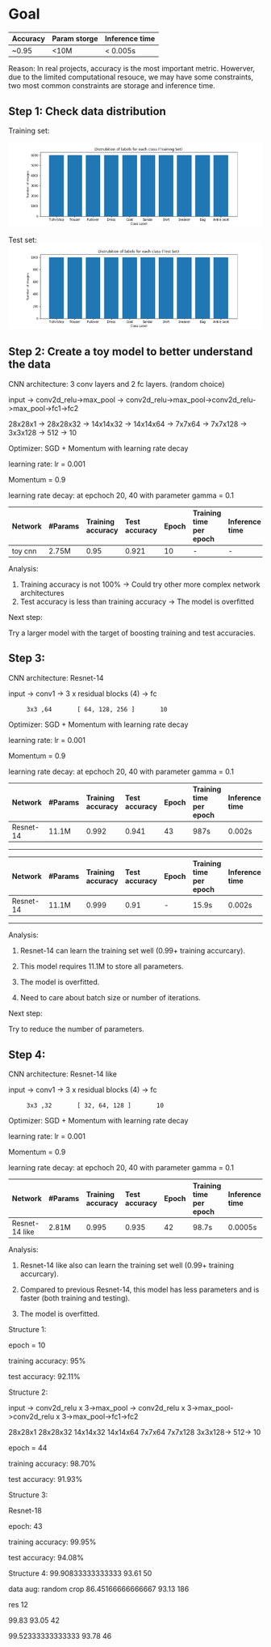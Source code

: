 # Goal


| Accuracy            | Param storge | Inference time |
| :---                | :---         |  :--           |
| ~0.95               |  <10M        |   < 0.005s     |

Reason: In real projects, accuracy is the most important metric. Howerver, due to the limited computational resouce, 
we may have some constraints, two most common constraints are storage and inference time.

## Step 1: Check data distribution

Training set:

![alt text](https://github.com/QtSignalProcessing/fashion_mnist/blob/master/resource/train_dist.png)

Test set:
![alt text](https://github.com/QtSignalProcessing/fashion_mnist/blob/master/resource/test_dist.png)


## Step 2: Create a toy model to  better understand the data

CNN architecture: 3 conv layers and 2 fc layers. (random choice)

input ->  conv2d_relu->max_pool -> conv2d_relu->max_pool->conv2d_relu->max_pool->fc1->fc2

28x28x1  ->    28x28x32    ->        14x14x32    ->        14x14x64    ->      7x7x64    ->       7x7x128    ->       3x3x128   ->    512   ->        10


Optimizer: SGD + Momentum with learning rate decay

learning rate: lr = 0.001  

Momentum = 0.9

learning rate decay: at epchoch 20, 40 with parameter gamma = 0.1


| Network             | #Params    | Training accuracy | Test accuracy | Epoch | Training time per epoch | Inference time | Batch size|
| :---                | :---       | :---              | :---          | :---  | :---                    |   :--           | :--
| toy cnn           | 2.75M      | 0.95             | 0.921         | 10    |    -                    | -              | 4            |


Analysis:

1. Training accuracy is not 100% -> Could try other more complex network architectures
2. Test accuracy is less than training accuracy -> The model is overfitted

Next step:

Try a larger model with the target of boosting training and test accuracies.


## Step 3:

CNN architecture: Resnet-14

input -> conv1 -> 3 x residual blocks (4) -> fc

         3x3 ,64       [ 64, 128, 256 ]       10


Optimizer: SGD + Momentum with learning rate decay

learning rate: lr = 0.001  

Momentum = 0.9

learning rate decay: at epchoch 20, 40 with parameter gamma = 0.1

| Network             | #Params    | Training accuracy | Test accuracy | Epoch | Training time per epoch | Inference time | **Batch size**|
| :---                | :---       | :---              | :---          | :---  | :---                    |   :--           | :--
| Resnet-14           | 11.1M      | 0.992             | 0.941         | 43    |    987s                 |  0.002s             | 4            |


---
| Network             | #Params    | Training accuracy | Test accuracy | Epoch | Training time per epoch | Inference time | **Batch size**|
| :---                | :---       | :---              | :---          | :---  | :---                    |   :--           | :--
| Resnet-14           | 11.1M      | 0.999             | 0.91         | -    |    15.9s                    | 0.002s              |  128           |

---

Analysis:

1. Resnet-14 can learn the training set well (0.99+ training accurcary).

2. This model requires 11.1M to store all parameters.

3. The model is overfitted.

4. Need to care about batch size or number of iterations.

Next step:

Try to reduce the number of parameters.



## Step 4:

CNN architecture: Resnet-14 like

input -> conv1 -> 3 x residual blocks (4) -> fc

         3x3 ,32       [ 32, 64, 128 ]       10


Optimizer: SGD + Momentum with learning rate decay

learning rate: lr = 0.001  

Momentum = 0.9

learning rate decay: at epchoch 20, 40 with parameter gamma = 0.1

| Network             | #Params    | Training accuracy | Test accuracy | Epoch | Training time per epoch | Inference time | **Batch size**|
| :---                | :---       | :---              | :---          | :---  | :---                    |   :--           | :--      |
| Resnet-14 like      | 2.81M      | 0.995             | 0.935         | 42    |    98.7s                |    0.0005s              | 4   |


Analysis:

1. Resnet-14 like also can learn the training set well (0.99+ training accurcary).

2. Compared to previous Resnet-14, this model has less parameters and is faster (both training and testing).

3. The model is overfitted.





Structure 1:       



epoch = 10

training accuracy: 95%

test accuracy: 92.11%



Structure 2: 

input ->  conv2d_relu x 3->max_pool -> conv2d_relu x 3->max_pool->conv2d_relu x 3->max_pool->fc1->fc2

28x28x1   28x28x32     14x14x32    14x14x64     7x7x64    7x7x128      3x3x128-> 512-> 10

epoch = 44

training accuracy: 98.70%

test accuracy: 91.93%

Structure 3:

Resnet-18

epoch: 43

training accuracy: 99.95%

test accuracy: 94.08%

Structure 4:
99.90833333333333 93.61 50

data aug: random crop
86.45166666666667 93.13 186

res 12

99.83 93.05 42

99.52333333333333 93.78 46
